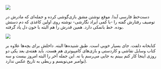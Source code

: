 <!-- 
.. title: پیاده‌روی در دلفت-هفت آگوست دوهزار و پانزده
.. slug: 2015-08-07-lopen-in-delft
.. date: 2015-08-07 20:14:54 UTC+02:00
.. tags: 
.. category: پیاده‌روی در دلفت
.. link: 
.. description: 
.. type: text
-->

<img src="http://googledrive.com/host/0B8OOfC6oWXEPR2c4bERMdk9FM1E" />

دست‌خط فارسی آیدا. موقع نوشتن مشق بازی‌گوشی کرده و جمله‌ای که مادرش در توصیف رفتارش گفته را -با کمی ایراد نگارشی- نوشته روی اولین کاغذی که دم دستش بوده. خط بانمکی دارد. همین قدرش را هم البته با خون دل یاد گرفته.

<img src="http://googledrive.com/host/0B8OOfC6oWXEPQlhXSkxYZ28zVkE" />

کتابخانه دلفت. جای بسیار خوبی است. طبق شنیده‌ها البته. داخلش برای بچه‌ها علاوه بر کتاب وسایل نقاشی و کاردستی و بازی‌های کامپیوتری هم هست. باید هفته‌ی بعد یکی دو روزی اینجا کار کنم ببینم به جایی می‌رسم یا نه. این جمله آخر را البته امروز بیست و سه نوامبر می‌نویسم و ربطی به تاریخ عکس ندارد).
